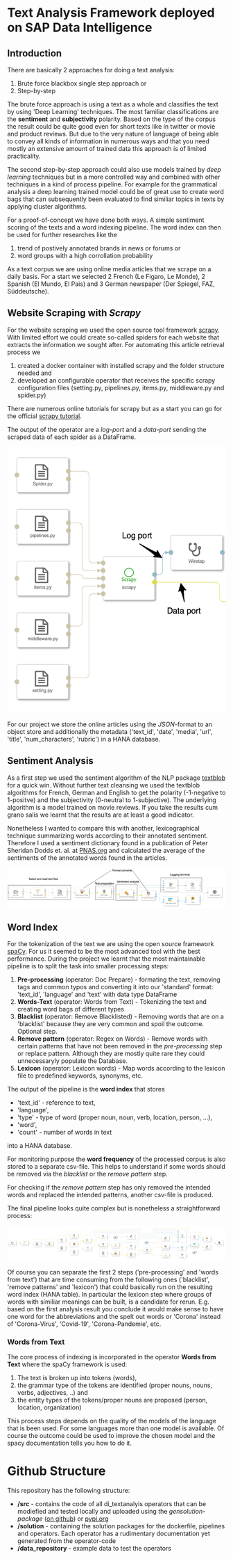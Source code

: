 # Text Analysis Framework deployed on SAP Data Intelligence

## Introduction

There are basically 2 approaches for doing a text analysis: 

1. Brute force blackbox single step approach or 
2. Step-by-step

The brute force approach is using a text as a whole and classifies the text by using 'Deep Learning' techniques. The most familiar classifications are the **sentiment** and **subjectivity** polarity. Based on the type of the corpus the result could be quite good even for short texts like in twitter or movie and product reviews. But due to the very nature of language of being able to convey all kinds of information in numerous ways and that you need mostly an extensive amount of trained data this approach is of limited practicality.

The second step-by-step approach could also use models trained by *deep learning* techniques but in a more controlled way and combined with other techniques in a kind of process pipeline. For example for the grammatical analysis a deep learning trained model could be of great use to create word bags that can subsequently been evaluated to find similiar topics in texts by applying cluster algorithms. 

For a proof-of-concept we have done both ways. A simple sentiment scoring of the texts and a word indexing pipeline. The word index can then be used for 
further researches like the 

1. trend of postively annotated brands in news or forums or
2. word groups with a high corrollation probability

As a text corpus we are using online media articles that we scrape on a daily basis. For a start we selected 2 French (Le Figaro, Le Monde), 2 Spanish (El Mundo, El Pais) and 3 German newspaper (Der Spiegel, FAZ, Süddeutsche).
 

## Website Scraping with *Scrapy*

For the website scraping we used the open source tool framework [scrapy](http://scrapy.org). With limited effort we could create so-called spiders for each website that extracts the information we sought after. For automating this article retrieval process we

1. created a docker container with installed scrapy and the folder structure needed and
2. developed an configurable operator that receives the specific scrapy configuration files (setting.py, pipelines.py, items.py, middleware.py and spider.py) 

There are numerous online tutorials for scrapy but as a start you can go for the official [scrapy tutorial](https://docs.scrapy.org/en/latest/intro/tutorial.html).

The output of the operator are a *log-port* and a *data-port* sending the scraped data of each spider as a DataFrame. 

![scrapy-operator](./images/scrapy-pipeline.png)

For our project we store the online articles using the *JSON*-format to an object store and additionally the metadata ('text_id', 'date', 'media', 'url', 'title', 'num_characters', 'rubric') in a HANA database. 


## Sentiment Analysis 
As a first step we used the sentiment algorithm of the NLP package [textblob](https://textblob.readthedocs.io/en/dev/index.html) for a quick win. Without further text cleansing we used the textblob algorithms for French, German and English to get the polarity (-1-negative to 1-positve) and the subjectivity (0-neutral to 1-subjective). The underlying algorithm is a model trained on movie reviews. If you take the results cum grano salis we learnt that the results are at least a good indicator.

Nonetheless I wanted to compare this with another, lexicographical technique summarizing words according to their annotated sentiment. Therefore I used a sentiment dictionary found in a publication of Peter Sheridan Dodds et. al. at [PNAS.org](https://www.pnas.org/content/112/8/2389) and calculated the average of the sentiments of the annotated words found in the articles. 

![Sentiment Pipeline](./images/Sentiment_analysis.png)

## Word Index
For the tokenization of the text we are using the open source framework [spaCy](https://spacy.io). For us it seemed to be the most advanced tool with the best performance. During the project we learnt that the most maintainable pipeline is to split the task into smaller processing steps:

1. **Pre-processing** (operator: Doc Prepare)  - formating the text, removing tags and common typos and converting it into our 'standard' format: 'text_id', 'language' and 'text' with data type DataFrame
2. **Words-Text** (operator: Words from Text) - Tokenizing the text and creating word bags of different types
3. **Blacklist** (operator: Remove Blacklisted) - Removing words that are on a 'blacklist' because they are very common and spoil the outcome. Optional step. 
4. **Remove pattern** (operator: Regex on Words) - Remove words with certain patterns that have not been removed in the *pre-processing* step or replace pattern. Although they are mostly quite rare they could unnecessaryly populate the Database. 
5. **Lexicon** (operator: Lexicon words) - Map words according to the lexicon file to predefined keywords, synonyms, etc. 

The output of the pipeline is the **word index** that stores 

* 'text_id' - reference to text, 
* 'language', 
* 'type' - type of word (proper noun, noun, verb, location, person, ...),
* 'word', 
* 'count' - number of words in text

into a HANA database. 

For monitoring purpose the **word frequency** of the processed corpus is also stored to a separate csv-file. This helps to understand if some words should be removed via the *blacklist* or the *remove pattern* step.

For checking if the *remove pattern* step has only removed the intended words and replaced the intended patterns, another csv-file is produced.

The final pipeline looks quite complex but is nonetheless a straightforward process: 

![word index pipeline](./images/word_index_pipeline.png)

Of course you can separate the first 2 steps ('pre-processing' and 'words from text') that are time consuming from the following ones ('blacklist', 'remove patterns' and 'lexicon') that could basically run on the resulting word index (HANA table). In particular the lexicon step where groups of words with similiar meanings can be built, is a candidate for rerun. E.g. based on the first analysis result you conclude it would make sense to have one word for the abbreviations and the spelt out words or 'Corona' instead of 'Corona-Virus', 'Covid-19', 'Corona-Pandemie', etc. 


### Words from Text
The core process of indexing is incorporated in the operator **Words from Text** where the spaCy framework is used: 

1. The text is broken up into tokens (words), 
2. the grammar type of the tokens are identified (proper nouns, nouns, verbs, adjectives, ..) and 
3. the entity types of the tokens/proper nouns are proposed (person, location, organization)

This process steps depends on the quality of the models of the language that is been used. For some languages more than one model is available. Of course the outcome could be used to improve the chosen model and the spacy documentation tells you how to do it.    


# Github Structure

This repository has the following structure: 

* **/src** - contains the code of all di_textanalyis operators that can be modiefied and tested locally and uploaded using the *gensolution-package* ([on github](https://github.com/thhapke/sdi_utils)) or [pypi.org](https://pypi.org/project/sdi-utils/)
* **/solution** - containing the solution packages for the dockerfile, pipelines and operators. Each operator has a rudimentary documentation yet generated from the operator-code
* **/data_repository** - example data to test the operators


 




 